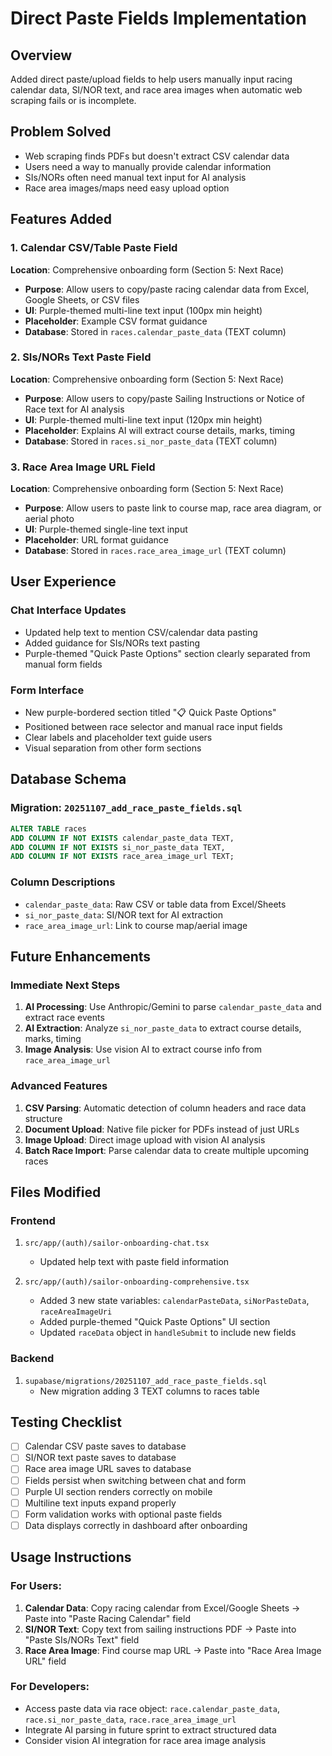 # Direct Paste Fields Implementation

## Overview
Added direct paste/upload fields to help users manually input racing calendar data, SI/NOR text, and race area images when automatic web scraping fails or is incomplete.

## Problem Solved
- Web scraping finds PDFs but doesn't extract CSV calendar data
- Users need a way to manually provide calendar information
- SIs/NORs often need manual text input for AI analysis
- Race area images/maps need easy upload option

## Features Added

### 1. Calendar CSV/Table Paste Field
**Location**: Comprehensive onboarding form (Section 5: Next Race)
- **Purpose**: Allow users to copy/paste racing calendar data from Excel, Google Sheets, or CSV files
- **UI**: Purple-themed multi-line text input (100px min height)
- **Placeholder**: Example CSV format guidance
- **Database**: Stored in `races.calendar_paste_data` (TEXT column)

### 2. SIs/NORs Text Paste Field
**Location**: Comprehensive onboarding form (Section 5: Next Race)
- **Purpose**: Allow users to copy/paste Sailing Instructions or Notice of Race text for AI analysis
- **UI**: Purple-themed multi-line text input (120px min height)
- **Placeholder**: Explains AI will extract course details, marks, timing
- **Database**: Stored in `races.si_nor_paste_data` (TEXT column)

### 3. Race Area Image URL Field
**Location**: Comprehensive onboarding form (Section 5: Next Race)
- **Purpose**: Allow users to paste link to course map, race area diagram, or aerial photo
- **UI**: Purple-themed single-line text input
- **Placeholder**: URL format guidance
- **Database**: Stored in `races.race_area_image_url` (TEXT column)

## User Experience

### Chat Interface Updates
- Updated help text to mention CSV/calendar data pasting
- Added guidance for SIs/NORs text pasting
- Purple-themed "Quick Paste Options" section clearly separated from manual form fields

### Form Interface
- New purple-bordered section titled "📋 Quick Paste Options"
- Positioned between race selector and manual race input fields
- Clear labels and placeholder text guide users
- Visual separation from other form sections

## Database Schema

### Migration: `20251107_add_race_paste_fields.sql`

```sql
ALTER TABLE races
ADD COLUMN IF NOT EXISTS calendar_paste_data TEXT,
ADD COLUMN IF NOT EXISTS si_nor_paste_data TEXT,
ADD COLUMN IF NOT EXISTS race_area_image_url TEXT;
```

### Column Descriptions
- `calendar_paste_data`: Raw CSV or table data from Excel/Sheets
- `si_nor_paste_data`: SI/NOR text for AI extraction
- `race_area_image_url`: Link to course map/aerial image

## Future Enhancements

### Immediate Next Steps
1. **AI Processing**: Use Anthropic/Gemini to parse `calendar_paste_data` and extract race events
2. **AI Extraction**: Analyze `si_nor_paste_data` to extract course details, marks, timing
3. **Image Analysis**: Use vision AI to extract course info from `race_area_image_url`

### Advanced Features
1. **CSV Parsing**: Automatic detection of column headers and race data structure
2. **Document Upload**: Native file picker for PDFs instead of just URLs
3. **Image Upload**: Direct image upload with vision AI analysis
4. **Batch Race Import**: Parse calendar data to create multiple upcoming races

## Files Modified

### Frontend
1. `src/app/(auth)/sailor-onboarding-chat.tsx`
   - Updated help text with paste field information

2. `src/app/(auth)/sailor-onboarding-comprehensive.tsx`
   - Added 3 new state variables: `calendarPasteData`, `siNorPasteData`, `raceAreaImageUri`
   - Added purple-themed "Quick Paste Options" UI section
   - Updated `raceData` object in `handleSubmit` to include new fields

### Backend
1. `supabase/migrations/20251107_add_race_paste_fields.sql`
   - New migration adding 3 TEXT columns to races table

## Testing Checklist

- [ ] Calendar CSV paste saves to database
- [ ] SI/NOR text paste saves to database
- [ ] Race area image URL saves to database
- [ ] Fields persist when switching between chat and form
- [ ] Purple UI section renders correctly on mobile
- [ ] Multiline text inputs expand properly
- [ ] Form validation works with optional paste fields
- [ ] Data displays correctly in dashboard after onboarding

## Usage Instructions

### For Users:
1. **Calendar Data**: Copy racing calendar from Excel/Google Sheets → Paste into "Paste Racing Calendar" field
2. **SI/NOR Text**: Copy text from sailing instructions PDF → Paste into "Paste SIs/NORs Text" field
3. **Race Area Image**: Find course map URL → Paste into "Race Area Image URL" field

### For Developers:
- Access paste data via race object: `race.calendar_paste_data`, `race.si_nor_paste_data`, `race.race_area_image_url`
- Integrate AI parsing in future sprint to extract structured data
- Consider vision AI integration for race area image analysis
